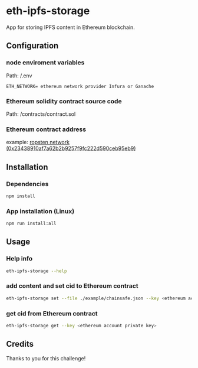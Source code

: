 # eth-ipfs-storage
App for storing IPFS content in Ethereum blockchain.

## Configuration

### node enviroment variables

Path: /.env

```
ETH_NETWORK= ethereum network provider Infura or Ganache
```

### Ethereum solidity contract source code

Path: /contracts/contract.sol

### Ethereum contract address

example: [ropsten network (0x23438910af7a62b2b9257f9fc222d590ceb95eb9)](https://ropsten.etherscan.io/address/0x23438910af7a62b2b9257f9fc222d590ceb95eb9)

## Installation

### Dependencies

```bash
npm install
```
### App installation (Linux)

```bash
npm run install:all
```
## Usage

### Help info

```bash
eth-ipfs-storage --help
```

### add content and set cid to Ethereum contract

```bash
eth-ipfs-storage set --file ./example/chainsafe.json --key <ethereum account private key>
```

### get cid from Ethereum contract

```bash
eth-ipfs-storage get --key <ethereum account private key>
```

## Credits

Thanks to you for this challenge!